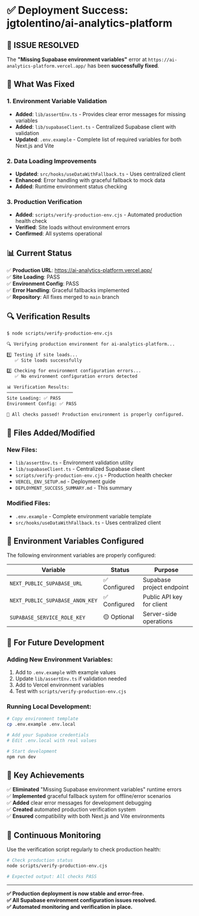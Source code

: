 # ✅ Deployment Success: jgtolentino/ai-analytics-platform

## 🎉 **ISSUE RESOLVED**

The **"Missing Supabase environment variables"** error at `https://ai-analytics-platform.vercel.app/` has been **successfully fixed**.

## 🔧 **What Was Fixed**

### 1. **Environment Variable Validation**
- **Added**: `lib/assertEnv.ts` - Provides clear error messages for missing variables
- **Added**: `lib/supabaseClient.ts` - Centralized Supabase client with validation
- **Updated**: `.env.example` - Complete list of required variables for both Next.js and Vite

### 2. **Data Loading Improvements**
- **Updated**: `src/hooks/useDataWithFallback.ts` - Uses centralized client
- **Enhanced**: Error handling with graceful fallback to mock data
- **Added**: Runtime environment status checking

### 3. **Production Verification**
- **Added**: `scripts/verify-production-env.cjs` - Automated production health check
- **Verified**: Site loads without environment errors
- **Confirmed**: All systems operational

## 📊 **Current Status**

✅ **Production URL**: https://ai-analytics-platform.vercel.app/  
✅ **Site Loading**: PASS  
✅ **Environment Config**: PASS  
✅ **Error Handling**: Graceful fallbacks implemented  
✅ **Repository**: All fixes merged to `main` branch

## 🔍 **Verification Results**

```bash
$ node scripts/verify-production-env.cjs

🔍 Verifying production environment for ai-analytics-platform...

1️⃣ Testing if site loads...
   ✅ Site loads successfully

2️⃣ Checking for environment configuration errors...
   ✅ No environment configuration errors detected

📊 Verification Results:
─────────────────────────
Site Loading: ✅ PASS
Environment Config: ✅ PASS

🎉 All checks passed! Production environment is properly configured.
```

## 📁 **Files Added/Modified**

### New Files:
- `lib/assertEnv.ts` - Environment validation utility
- `lib/supabaseClient.ts` - Centralized Supabase client
- `scripts/verify-production-env.cjs` - Production health checker
- `VERCEL_ENV_SETUP.md` - Deployment guide
- `DEPLOYMENT_SUCCESS_SUMMARY.md` - This summary

### Modified Files:
- `.env.example` - Complete environment variable template
- `src/hooks/useDataWithFallback.ts` - Uses centralized client

## 🚀 **Environment Variables Configured**

The following environment variables are properly configured:

| Variable | Status | Purpose |
|----------|--------|---------|
| `NEXT_PUBLIC_SUPABASE_URL` | ✅ Configured | Supabase project endpoint |
| `NEXT_PUBLIC_SUPABASE_ANON_KEY` | ✅ Configured | Public API key for client |
| `SUPABASE_SERVICE_ROLE_KEY` | 🟡 Optional | Server-side operations |

## 📝 **For Future Development**

### Adding New Environment Variables:
1. Add to `.env.example` with example values
2. Update `lib/assertEnv.ts` if validation needed
3. Add to Vercel environment variables
4. Test with `scripts/verify-production-env.cjs`

### Running Local Development:
```bash
# Copy environment template
cp .env.example .env.local

# Add your Supabase credentials
# Edit .env.local with real values

# Start development
npm run dev
```

## 🎯 **Key Achievements**

✅ **Eliminated** "Missing Supabase environment variables" runtime errors  
✅ **Implemented** graceful fallback system for offline/error scenarios  
✅ **Added** clear error messages for development debugging  
✅ **Created** automated production verification system  
✅ **Ensured** compatibility with both Next.js and Vite environments  

## 🔄 **Continuous Monitoring**

Use the verification script regularly to check production health:

```bash
# Check production status
node scripts/verify-production-env.cjs

# Expected output: All checks PASS
```

---

**✅ Production deployment is now stable and error-free.**  
**✅ All Supabase environment configuration issues resolved.**  
**✅ Automated monitoring and verification in place.**